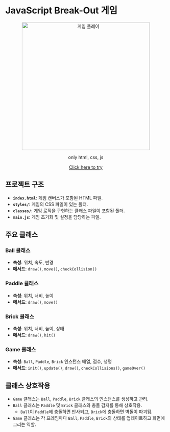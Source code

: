 # JavaScript Break-Out 게임

<div align="center">
  
<img width="400" alt="게임 플레이" src="https://github.com/doongeon/javascript-break-out/assets/87890694/5fbbbf5f-6135-4d3f-9324-fff3bf0faacf" />
  
only html, css, js

[Click here to try](https://doongeon.github.io/javascript-break-out/)

</div>

## 프로젝트 구조
- **`index.html`**: 게임 캔버스가 포함된 HTML 파일.
- **`styles/`**: 게임의 CSS 파일이 있는 폴더.
- **`classes/`**: 게임 로직을 구현하는 클래스 파일이 포함된 폴더.
- **`main.js`**: 게임 초기화 및 설정을 담당하는 파일.

## 주요 클래스

### Ball 클래스
- **속성**: 위치, 속도, 반경
- **메서드**: `draw()`, `move()`, `checkCollision()`

### Paddle 클래스
- **속성**: 위치, 너비, 높이
- **메서드**: `draw()`, `move()`

### Brick 클래스
- **속성**: 위치, 너비, 높이, 상태
- **메서드**: `draw()`, `hit()`

### Game 클래스
- **속성**: `Ball`, `Paddle`, `Brick` 인스턴스 배열, 점수, 생명
- **메서드**: `init()`, `update()`, `draw()`, `checkCollisions()`, `gameOver()`

## 클래스 상호작용
- `Game` 클래스는 `Ball`, `Paddle`, `Brick` 클래스의 인스턴스를 생성하고 관리.
- `Ball` 클래스는 `Paddle` 및 `Brick` 클래스와 충돌 감지를 통해 상호작용.
  - `Ball`이 `Paddle`에 충돌하면 반사되고, `Brick`에 충돌하면 벽돌이 파괴됨.
- `Game` 클래스는 각 프레임마다 `Ball`, `Paddle`, `Brick`의 상태를 업데이트하고 화면에 그리는 역할.
